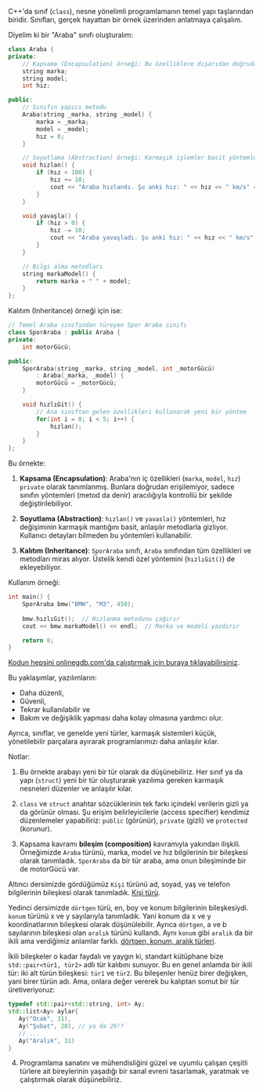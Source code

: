 C++'da sınıf (`class`), nesne yönelimli programlamanın temel yapı taşlarından biridir. Sınıfları, gerçek hayattan bir örnek üzerinden anlatmaya çalışalım.

Diyelim ki bir "Araba" sınıfı oluşturalım:

```cpp
class Araba {
private:
    // Kapsama (Encapsulation) örneği: Bu özelliklere dışarıdan doğrudan erişilemez
    string marka;
    string model;
    int hız;

public:
    // Sınıfın yapıcı metodu
    Araba(string _marka, string _model) {
        marka = _marka;
        model = _model;
        hız = 0;
    }

    // Soyutlama (Abstraction) örneği: Karmaşık işlemler basit yöntemlerle gizlenir
    void hızlan() {
        if (hız < 180) {
            hız += 10;
            cout << "Araba hızlandı. Şu anki hız: " << hız << " km/s" << endl;
        }
    }

    void yavaşla() {
        if (hız > 0) {
            hız -= 10;
            cout << "Araba yavaşladı. Şu anki hız: " << hız << " km/s" << endl;
        }
    }

    // Bilgi alma metodları
    string markaModel() {
        return marka + " " + model;
    }
};
```

Kalıtım (Inheritance) örneği için ise:

```cpp
// Temel Araba sınıfından türeyen Spor Araba sınıfı
class SporAraba : public Araba {
private:
    int motorGücü;

public:
    SporAraba(string _marka, string _model, int _motorGücü) 
        : Araba(_marka, _model) {
        motorGücü = _motorGücü;
    }

    void hızlıGit() {
        // Ana sınıftan gelen özellikleri kullanarak yeni bir yöntem 
        for(int i = 0; i < 5; i++) {
            hızlan();
        }
    }
};
```

Bu örnekte:

1. **Kapsama (Encapsulation)**: Araba'nın iç özellikleri (`marka`, `model`, `hız`) `private` olarak tanımlanmış. Bunlara doğrudan erişilemiyor, sadece sınıfın yöntemleri (metod da denir) aracılığıyla kontrollü bir şekilde değiştirilebiliyor.

2. **Soyutlama (Abstraction)**: `hızlan()` ve `yavasla()` yöntemleri, hız değişiminin karmaşık mantığını basit, anlaşılır metodlarla gizliyor. Kullanıcı detayları bilmeden bu yöntemleri kullanabilir.

3. **Kalıtım (Inheritance)**: `SporAraba` sınıfı, `Araba` sınıfından tüm özellikleri ve metodları miras alıyor. Üstelik kendi özel yöntemini (`hızlıGit()`) de ekleyebiliyor.

Kullanım örneği:

```cpp
int main() {
    SporAraba bmw("BMW", "M3", 450);
    
    bmw.hızlıGit();  // Hızlanma metodunu çağırır
    cout << bmw.markaModel() << endl;  // Marka ve modeli yazdırır

    return 0;
}
``` 

[Kodun hepsini onlinegdb.com'da çalıştırmak için buraya tıklayabilirsiniz](https://onlinegdb.com/dbFycFP09).  


Bu yaklaşımlar, yazılımların:
- Daha düzenli,
- Güvenli,
- Tekrar kullanılabilir ve
- Bakım ve değişiklik yapması daha kolay olmasına yardımcı olur.  

Ayrıca, sınıflar, ve genelde yeni türler, karmaşık sistemleri küçük, yönetilebilir parçalara ayırarak programlarımızı daha anlaşılır kılar.

Notlar:  
1) Bu örnekte arabayı yeni bir tür olarak da düşünebiliriz. Her sınıf ya da yapı (`struct`) yeni bir tür oluşturarak yazılıma gereken karmaşık nesneleri düzenler ve anlaşılır kılar.  

2) `class` ve `struct` anahtar sözcüklerinin tek farkı içindeki verilerin gizli ya da görünür olması. Şu erişim belirleyicilerle (access specifier) kendimiz düzenlemeler yapabiliriz: `public` (görünür), `private` (gizli) ve `protected` (korunur).

3) Kapsama kavramı **bileşim (composition)** kavramıyla yakından ilişkili. Örneğimizde `Araba` türünü, marka, model ve hız bilgilerinin bir bileşkesi olarak tanımladık. `SporAraba` da bir tür araba, ama onun bileşiminde bir de motorGücü var. 

Altıncı dersimizde gördüğümüz `Kişi` türünü ad, soyad, yaş ve telefon bilgilerinin bileşkesi olarak tanımladık. 
[Kişi türü](https://www.sololearn.com/en/compiler-playground/cVc74iqt2Ul0).  

Yedinci dersimizde `dörtgen` türü, en, boy ve konum bilgilerinin bileşkesiydi. `konum` türünü x ve y sayılarıyla tanımladık. Yani konum da x ve y koordinatlarının bileşkesi olarak düşünülebilir. Ayrıca `dörtgen`, a ve b sayılarının bileşkesi olan `aralık` türünü kullandı. Aynı `konum` gibi `aralık` da bir ikili ama verdiğimiz anlamlar farklı.  [dörtgen, konum, aralık türleri](https://www.onlinegdb.com/3fk-Akokh). 

İkili bileşkeler o kadar faydalı ve yaygın ki, standart kütüphane bize `std::pair<tür1, tür2>` adlı tür kalıbını sunuyor. Bu en genel anlamda bir ikili tür: iki alt türün bileşkesi: `tür1` ve `tür2`. Bu bileşenler henüz birer değişken, yani birer türün adı. Ama, onlara değer vererek bu kalıptan somut bir tür üretiveriyoruz: 
```c++
typedef std::pair<std::string, int> Ay;
std::list<Ay> aylar{
   Ay("Ocak", 31), 
   Ay("Şubat", 28), // ya da 29!?
   // ...
   Ay("Aralık", 31)
}
```

4) Programlama sanatını ve mühendisliğini güzel ve uyumlu çalışan çeşitli türlere ait bireylerinin yaşadığı bir sanal evreni tasarlamak, yaratmak ve çalıştırmak olarak düşünebiliriz.